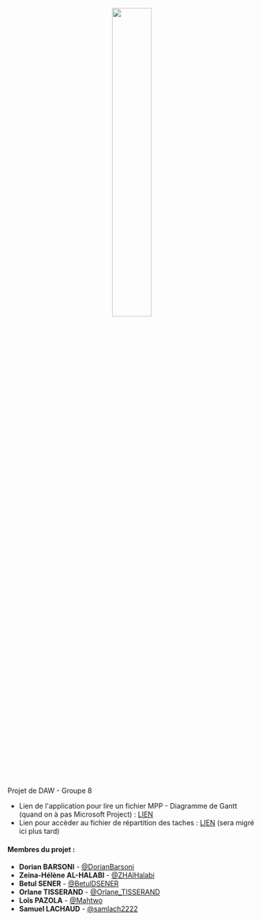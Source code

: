 <p align="center">
  <img src="https://user-images.githubusercontent.com/89837262/154356870-b1cdaffa-8b03-4cdb-bc8b-62310a50e182.svg" width="40%">
</p>

Projet de DAW - Groupe 8

- Lien de l'application pour lire un fichier MPP - Diagramme de Gantt (quand on à pas Microsoft Project) : [LIEN](https://www.rationalplan.com/download/RationalPlanV-5.8.1.exe)
- Lien pour accèder au fichier de répartition des taches : [LIEN](https://samlach22-notes.mycozy.cloud/public/?sharecode=IG3DaXXKCXXj) (sera migré ici plus tard)


#### Membres du projet :

* **Dorian BARSONI** - [@DorianBarsoni](https://github.com/DorianBarsoni)
* **Zeina-Hélène AL-HALABI** - [@ZHAlHalabi](https://github.com/ZHAlHalabi)
* **Betul SENER** - [@BetulDSENER](https://github.com/BetulDSENER)
* **Orlane TISSERAND** - [@Orlane_TISSERAND](https://github.com/Orlane_TISSERAND)
* **Loïs PAZOLA** - [@Mahtwo](https://github.com/Mahtwo)
* **Samuel LACHAUD** - [@samlach2222](https://github.com/samlach2222)
